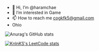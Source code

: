 - 👋 Hi, I’m @haramchae
- 👀 I’m interested in Game
- 📫 How to reach me cogkfk5@gmail.com
- Ohio


![Anurag's GitHub stats](https://github-readme-stats.vercel.app/api?username=haramchae&show_icons=true&theme=radical)


[![KnlnKS's LeetCode stats](https://leetcode-stats-six.vercel.app/?username=cogkfka5&theme=dark)](https://github.com/KnlnKS/leetcode-stats)
<!---
haramchae/haramchae is a ✨ special ✨ repository because its `README.md` (this file) appears on your GitHub profile.
You can click the Preview link to take a look at your changes.
--->
